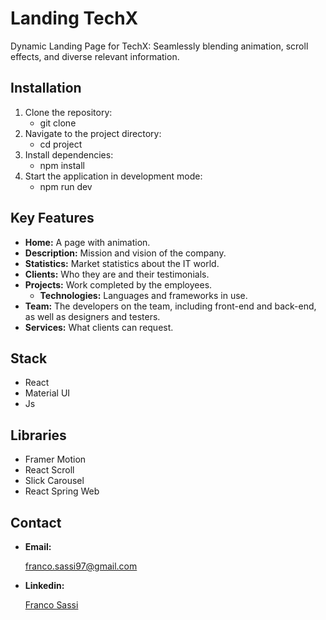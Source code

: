# Landing TechX

Dynamic Landing Page for TechX: Seamlessly blending animation, scroll effects, and diverse relevant information.

## Installation
1. Clone the repository:
   - git clone
2. Navigate to the project directory:
   - cd project
3. Install dependencies:
   - npm install
4. Start the application in development mode:
   - npm run dev
  
## Key Features
- **Home:**
  A page with animation.
- **Description:**
 Mission and vision of the company.
- **Statistics:**
 Market statistics about the IT world.
- **Clients:**
  Who they are and their testimonials.
- **Projects:**
  Work completed by the employees.
  - **Technologies:**
  Languages and frameworks in use.
- **Team:**
   The developers on the team, including front-end and back-end, as well as designers and testers.
- **Services:**
 What clients can request.


## Stack
- React
- Material UI
- Js

## Libraries
- Framer Motion
- React Scroll
- Slick Carousel
- React Spring Web
   
## Contact
- **Email:**

  franco.sassi97@gmail.com

- **Linkedin:**

  <a href="https://www.linkedin.com/in/sassifranco/">Franco Sassi </a>
 
 

